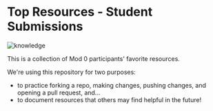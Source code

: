 # Top Resources - Student Submissions
![knowledge](https://media.giphy.com/media/S3Pe5NZqgmE8Tl3NI5/giphy.gif)

This is a collection of Mod 0 participants' favorite resources.

We're using this repository for two purposes:

- to practice forking a repo, making changes, pushing changes, and opening a pull request, and...
- to document resources that others may find helpful in the future!

